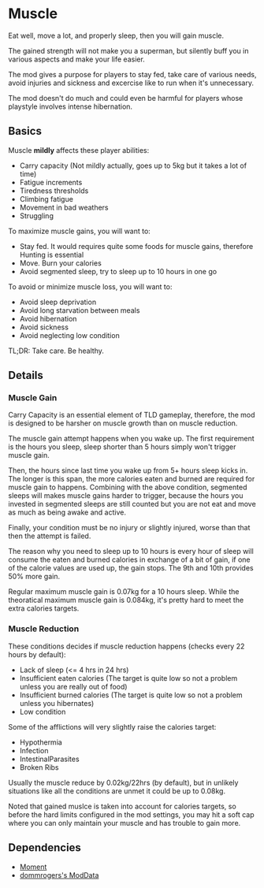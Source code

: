 # Muscle

Eat well, move a lot, and properly sleep, then you will gain muscle.

The gained strength will not make you a superman, but silently buff you in various aspects and make your life easier.

The mod gives a purpose for players to stay fed, take care of various needs, avoid injuries and sickness and excercise like to run when it's unnecessary.

The mod doesn't do much and could even be harmful for players whose playstyle involves intense hibernation.

## Basics

Muscle **mildly** affects these player abilities:

- Carry capacity (Not mildly actually, goes up to 5kg but it takes a lot of time)
- Fatigue increments
- Tiredness thresholds
- Climbing fatigue
- Movement in bad weathers
- Struggling

To maximize muscle gains, you will want to:

- Stay fed. It would requires quite some foods for muscle gains, therefore Hunting is essential
- Move. Burn your calories
- Avoid segmented sleep, try to sleep up to 10 hours in one go

To avoid or minimize muscle loss, you will want to:

- Avoid sleep deprivation
- Avoid long starvation between meals
- Avoid hibernation
- Avoid sickness
- Avoid neglecting low condition

TL;DR: Take care. Be healthy.

## Details

### Muscle Gain

Carry Capacity is an essential element of TLD gameplay, therefore, the mod is designed to be harsher on muscle growth than on muscle reduction.

The muscle gain attempt happens when you wake up. The first requirement is the hours you sleep, sleep shorter than 5 hours simply won't trigger muscle gain.

Then, the hours since last time you wake up from 5+ hours sleep kicks in. The longer is this span, the more calories eaten and burned are required for muscle gain to happens. Combining with the above condition, segmented sleeps will makes muscle gains harder to trigger, because the hours you invested in segmented sleeps are still counted but you are not eat and move as much as being awake and active.

Finally, your condition must be no injury or slightly injured, worse than that then the attempt is failed.

The reason why you need to sleep up to 10 hours is every hour of sleep will consume the eaten and burned calories in exchange of a bit of gain, if one of the calorie values are used up, the gain stops. The 9th and 10th provides 50% more gain.

Regular maximum muscle gain is 0.07kg for a 10 hours sleep. While the theoratical maximum muscle gain is 0.084kg, it's pretty hard to meet the extra calories targets.

### Muscle Reduction

These conditions decides if muscle reduction happens (checks every 22 hours by default):

- Lack of sleep (<= 4 hrs in 24 hrs)
- Insufficient eaten calories (The target is quite low so not a problem unless you are really out of food)
- Insufficient burned calories (The target is quite low so not a problem unless you hibernates)
- Low condition

Some of the afflictions will very slightly raise the calories target:

- Hypothermia
- Infection
- IntestinalParasites
- Broken Ribs

Usually the muscle reduce by 0.02kg/22hrs (by default), but in unlikely situations like all the conditions are unmet it could be up to 0.08kg.

Noted that gained muslce is taken into account for calories targets, so before the hard limits configured in the mod settings, you may hit a soft cap where you can only maintain your muscle and has trouble to gain more.

## Dependencies


- [Moment](https://github.com/No3371/TLD-Moment)
- [dommrogers's ModData](https://github.com/dommrogers/ModData/)
